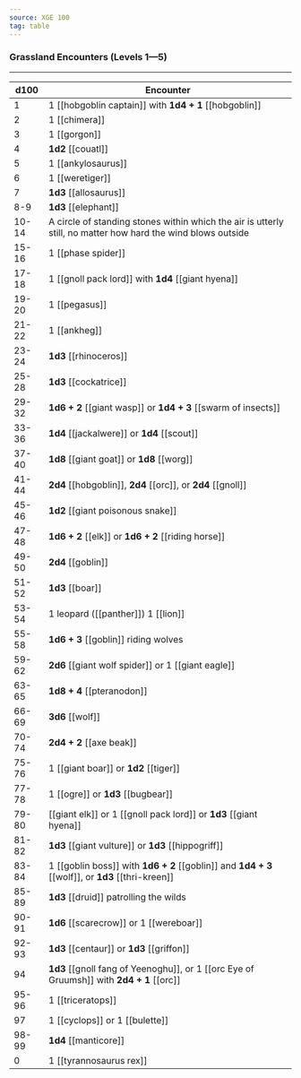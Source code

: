 ```yaml
---
source: XGE 100
tag: table
---
```


### Grassland Encounters (Levels 1—5)
---
|d100|Encounter|
|----|------------|
|1|1 [[hobgoblin captain]] with **1d4 + 1** [[hobgoblin]]|
|2|1 [[chimera]]|
|3|1 [[gorgon]]|
|4|**1d2** [[couatl]]|
|5|1 [[ankylosaurus]]|
|6|1 [[weretiger]]|
|7|**1d3** [[allosaurus]]|
|8-9|**1d3** [[elephant]]|
|10-14|A circle of standing stones within which the air is utterly still, no matter how hard the wind blows outside|
|15-16|1 [[phase spider]]|
|17-18|1 [[gnoll pack lord]] with **1d4** [[giant hyena]]|
|19-20|1 [[pegasus]]|
|21-22|1 [[ankheg]]|
|23-24|**1d3** [[rhinoceros]]|
|25-28|**1d3** [[cockatrice]]|
|29-32|**1d6 + 2** [[giant wasp]] or **1d4 + 3** [[swarm of insects]]|
|33-36|**1d4** [[jackalwere]] or **1d4** [[scout]]|
|37-40|**1d8** [[giant goat]] or **1d8** [[worg]]|
|41-44|**2d4** [[hobgoblin]], **2d4** [[orc]], or **2d4** [[gnoll]]|
|45-46|**1d2** [[giant poisonous snake]]|
|47-48|**1d6 + 2** [[elk]] or **1d6 + 2** [[riding horse]]|
|49-50|**2d4** [[goblin]]|
|51-52|**1d3** [[boar]]|
|53-54|1 leopard ([[panther]]) 1 [[lion]]|
|55-58|**1d6 + 3** [[goblin]] riding wolves|
|59-62|**2d6** [[giant wolf spider]] or 1 [[giant eagle]]|
|63-65|**1d8 + 4** [[pteranodon]]|
|66-69|**3d6** [[wolf]]|
|70-74|**2d4 + 2** [[axe beak]]|
|75-76|1 [[giant boar]] or **1d2** [[tiger]]|
|77-78|1 [[ogre]] or **1d3** [[bugbear]]|
|79-80|[[giant elk]] or 1 [[gnoll pack lord]] or **1d3** [[giant hyena]]|
|81-82|**1d3** [[giant vulture]] or **1d3** [[hippogriff]]|
|83-84|1 [[goblin boss]] with **1d6 + 2** [[goblin]] and **1d4 + 3** [[wolf]], or **1d3** [[thri-kreen]]|
|85-89|**1d3** [[druid]] patrolling the wilds|
|90-91|**1d6** [[scarecrow]] or 1 [[wereboar]]|
|92-93|**1d3** [[centaur]] or **1d3** [[griffon]]|
|94|**1d3** [[gnoll fang of Yeenoghu]], or 1 [[orc Eye of Gruumsh]] with **2d4 + 1** [[orc]]|
|95-96|1 [[triceratops]]|
|97|1 [[cyclops]] or 1 [[bulette]]|
|98-99|**1d4** [[manticore]]|
|0|1 [[tyrannosaurus rex]]|
